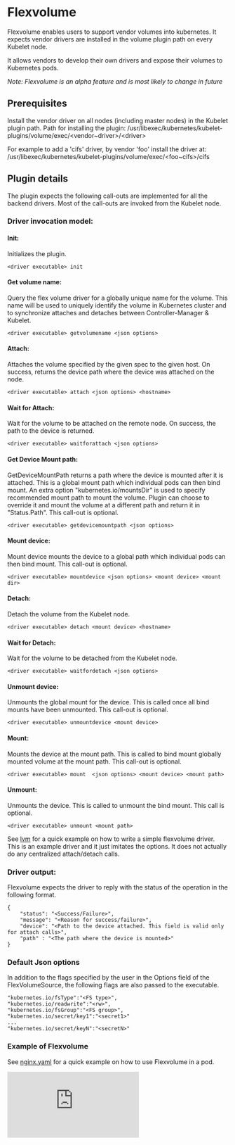 # Flexvolume

Flexvolume enables users to support vendor volumes into kubernetes. It expects vendor drivers are installed in the volume plugin path on every Kubelet node.

It allows vendors to develop their own drivers and expose their volumes to Kubernetes pods.

*Note: Flexvolume is an alpha feature and is most likely to change in future*

## Prerequisites

Install the vendor driver on all nodes (including master nodes) in the Kubelet plugin path. Path for installing the plugin: /usr/libexec/kubernetes/kubelet-plugins/volume/exec/\<vendor~driver\>/\<driver\>

For example to add a 'cifs' driver, by vendor 'foo' install the driver at: /usr/libexec/kubernetes/kubelet-plugins/volume/exec/\<foo~cifs\>/cifs

## Plugin details

The plugin expects the following call-outs are implemented for all the backend drivers. Most of the call-outs are invoked from the Kubelet node.

### Driver invocation model:

#### Init:
Initializes the plugin.

```
<driver executable> init
```

#### Get volume name:
Query the flex volume driver for a globally unique name for the volume. This name will be used to uniquely identify the volume in Kubernetes cluster and to synchronize attaches and detaches between Controller-Manager & Kubelet.

```
<driver executable> getvolumename <json options>
```

#### Attach:
Attaches the volume specified by the given spec to the given host. On success, returns the device path where the device was attached on the node.

```
<driver executable> attach <json options> <hostname>
```

#### Wait for Attach:
Wait for the volume to be attached on the remote node. On success, the path to the device is returned.

```
<driver executable> waitforattach <json options>
```

#### Get Device Mount path:
GetDeviceMountPath returns a path where the device is mounted after it is attached. This is a global mount path which individual pods can then bind mount.
An extra option "kubernetes.io/mountsDir" is used to specify recommended mount path to mount the volume. Plugin can choose to override it and mount the volume at a different path and return it in "Status.Path". This call-out is optional.

```
<driver executable> getdevicemountpath <json options>
```

#### Mount device:
Mount device mounts the device to a global path which individual pods can then bind mount. This call-out is optional.

```
<driver executable> mountdevice <json options> <mount device> <mount dir>
```

#### Detach:
Detach the volume from the Kubelet node.

```
<driver executable> detach <mount device> <hostname>
```

#### Wait for Detach:
Wait for the volume to be detached from the Kubelet node.

```
<driver executable> waitfordetach <json options>
```

#### Unmount device:
Unmounts the global mount for the device. This is called once all bind mounts have been unmounted. This call-out is optional.

```
<driver executable> unmountdevice <mount device>
```

#### Mount:
Mounts the device at the mount path. This is called to bind mount globally mounted volume at the mount path. This call-out is optional.

```
<driver executable> mount  <json options> <mount device> <mount path>
```

#### Unmount:
Unmounts the device. This is called to unmount the bind mount. This call is optional.

```
<driver executable> unmount <mount path>
```

See [lvm](lvm) for a quick example on how to write a simple flexvolume driver. This is an example driver and it just imitates the options. It does not actually do any centralized attach/detach calls.

### Driver output:

Flexvolume expects the driver to reply with the status of the operation in the
following format.

```
{
	"status": "<Success/Failure>",
	"message": "<Reason for success/failure>",
	"device": "<Path to the device attached. This field is valid only for attach calls>",
	"path" : "<The path where the device is mounted>"
}
```

### Default Json options

In addition to the flags specified by the user in the Options field of the FlexVolumeSource, the following flags are also passed to the executable.

```
"kubernetes.io/fsType":"<FS type>",
"kubernetes.io/readwrite":"<rw>",
"kubernetes.io/fsGroup":"<FS group>",
"kubernetes.io/secret/key1":"<secret1>"
...
"kubernetes.io/secret/keyN":"<secretN>"
```

### Example of Flexvolume

See [nginx.yaml](nginx.yaml) for a quick example on how to use Flexvolume in a pod.

<!-- BEGIN MUNGE: GENERATED_ANALYTICS -->
[![Analytics](https://kubernetes-site.appspot.com/UA-36037335-10/GitHub/examples/volumes/flexvolume/README.md?pixel)]()
<!-- END MUNGE: GENERATED_ANALYTICS -->
